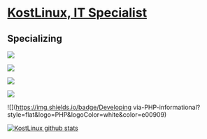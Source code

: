 # [KostLinux, IT Specialist](https://github.com/KostLinux)

## Specializing

![](https://img.shields.io/badge/OS-Linux-informational?style=flat&logo=linux&logoColor=white&color=e00909)

![](https://img.shields.io/badge/Shell-Bash-informational?style=flat&logo=gnu-bash&logoColor=white&color=e00909)

![](https://img.shields.io/badge/Automatization-Ansible-informational?style=flat&logo=ansible&logoColor=white&color=e00909)

![](https://img.shields.io/badge/Pentesting-Kali-informational?style=flat&logo=tails&logoColor=white&color=e00909)

![](https://img.shields.io/badge/Developing via-PHP-informational?style=flat&logo=PHP&logoColor=white&color=e00909)

[![KostLinux github stats](https://github-readme-stats.vercel.app/api?username=KostLinux&theme=tokyonight&show_icons=true&line_height=40)](https://github.com/anuraghazra/github-readme-stats)
